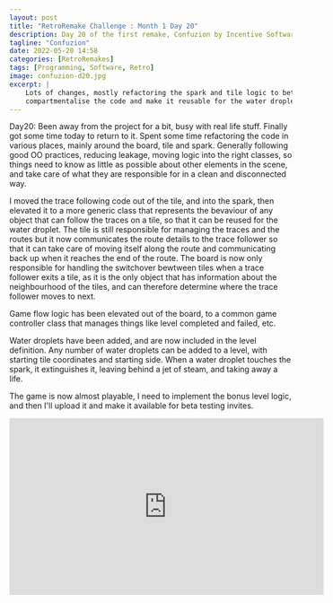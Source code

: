```yaml
---
layout: post
title: "RetroRemake Challenge : Month 1 Day 20"
description: Day 20 of the first remake, Confuzion by Incentive Software.
tagline: "Confuzion"
date: 2022-05-20 14:58
categories: [RetroRemakes]
tags: [Programming, Software, Retro]
image: confuzion-d20.jpg
excerpt: |
    Lots of changes, mostly refactoring the spark and tile logic to better
    compartmentalise the code and make it reusable for the water droplets.
---
```



Day20: Been away from the project for a bit, busy with real life stuff. Finally
got some time today to return to it. Spent some time refactoring the code in
various places, mainly around the board, tile and spark. Generally following
good OO practices, reducing leakage, moving logic into the right classes, so
things need to know as little as possible about other elements in the scene,
and take care of what they are responsible for in a clean and disconnected way.

I moved the trace following code out of the tile, and into the spark, then
elevated it to a more generic class that represents the bevaviour of any object
that can follow the traces on a tile, so that it can be reused for the water
droplet. The tile is still responsible for managing the traces and the routes
but it now communicates the route details to the trace follower so that it can
take care of moving itself along the route and communicating back up when it
reaches the end of the route. The board is now only responsible for handling
the switchover bewtween tiles when a trace follower exits a tile, as it is the
only object that has information about the neighbourhood of the tiles, and can
therefore determine where the trace follower moves to next.

Game flow logic has been elevated out of the board, to a common game controller
class that manages things like level completed and failed, etc. 

Water droplets have been added, and are now included in the level definition. 
Any number of water droplets can be added to a level, with starting tile
coordinates and starting side. When a water droplet touches the spark, it 
extinguishes it, leaving behind a jet of steam, and taking away a life.

The game is now almost playable, I need to implement the bonus level logic, and
then I'll upload it and make it available for beta testing invites.

<iframe width="560" height="315" src="https://www.youtube.com/embed/GsWS_naMM4A" title="YouTube video player" frameborder="0" allow="accelerometer; autoplay; clipboard-write; encrypted-media; gyroscope; picture-in-picture" allowfullscreen></iframe>
